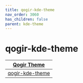 ```yaml
---
title: qogir-kde-theme
nav_order: 3060
has_children: false
parent: kde-theme
---
```



# qogir-kde-theme

| [Qogir Theme](https://samwhelp.github.io/note-about-theme/read/desktop-theme/themes/qogir-theme.html) |
| --- |
| [qogir-kde-theme](https://github.com/vinceliuice/Qogir-kde) |
